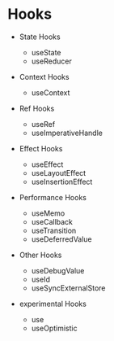 # Hooks

- State Hooks
  - useState
  - useReducer

- Context Hooks
  - useContext

- Ref Hooks
  - useRef
  - useImperativeHandle

- Effect Hooks
  - useEffect
  - useLayoutEffect
  - useInsertionEffect

- Performance Hooks
  - useMemo
  - useCallback
  - useTransition
  - useDeferredValue

- Other Hooks
  - useDebugValue
  - useId
  - useSyncExternalStore

- experimental Hooks
  - use
  - useOptimistic